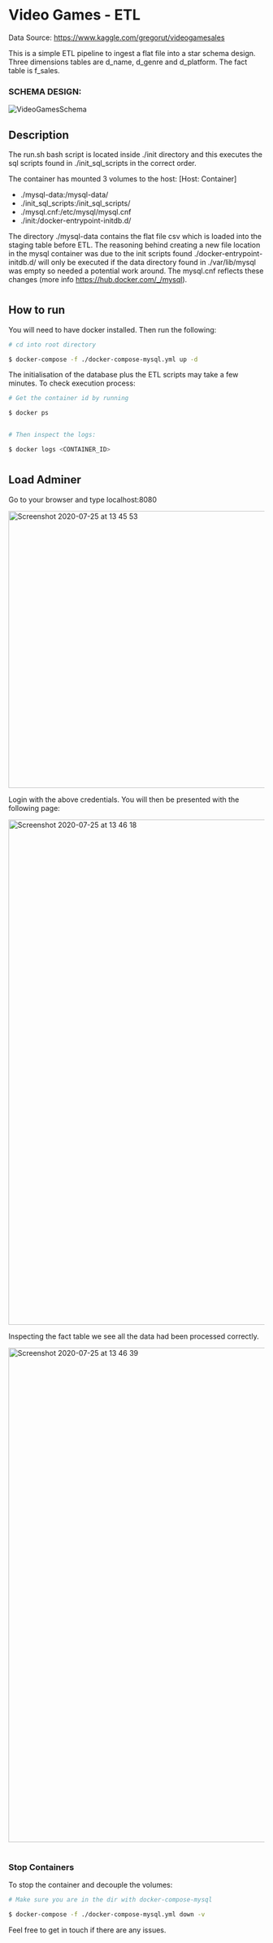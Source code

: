 # Video Games - ETL

Data Source: https://www.kaggle.com/gregorut/videogamesales

This is a simple ETL pipeline to ingest a flat file into a star schema design. Three dimensions tables are d_name, d_genre and d_platform. The fact table is f_sales.

### SCHEMA DESIGN:

![VideoGamesSchema](https://user-images.githubusercontent.com/44702437/88456906-de0d4e00-ce79-11ea-943c-1ae9988a8343.png)

## Description
The run.sh bash script is located inside ./init directory and this executes the sql scripts found in ./init_sql_scripts in the correct order. 

The container has mounted 3 volumes to the host: 
[Host: Container]
- ./mysql-data:/mysql-data/
- ./init_sql_scripts:/init_sql_scripts/
- ./mysql.cnf:/etc/mysql/mysql.cnf
- ./init:/docker-entrypoint-initdb.d/

The directory ./mysql-data contains the flat file csv which is loaded into the staging table before ETL. The reasoning behind creating a new file location in the mysql container was due to the init scripts found ./docker-entrypoint-initdb.d/ will only be executed if the data directory found in ./var/lib/mysql was empty so needed a potential work around. The mysql.cnf reflects these changes (more info https://hub.docker.com/_/mysql).

#

## How to run
You will need to have docker installed. Then run the following:

```sh
# cd into root directory

$ docker-compose -f ./docker-compose-mysql.yml up -d
```

The initialisation of the database plus the ETL scripts may take a few minutes. To check execution process:

```sh
# Get the container id by running

$ docker ps


# Then inspect the logs:

$ docker logs <CONTAINER_ID>
```
#

## Load Adminer

Go to your browser and type localhost:8080

<img width="545" alt="Screenshot 2020-07-25 at 13 45 53" src="https://user-images.githubusercontent.com/44702437/88457328-5cb7ba80-ce7d-11ea-8580-a1786b64ef6e.png">

Login with the above credentials. You will then be presented with the following page:

<img width="994" alt="Screenshot 2020-07-25 at 13 46 18" src="https://user-images.githubusercontent.com/44702437/88457381-c89a2300-ce7d-11ea-9b2c-f4db30d47100.png">

Inspecting the fact table we see all the data had been processed correctly.

<img width="973" alt="Screenshot 2020-07-25 at 13 46 39" src="https://user-images.githubusercontent.com/44702437/88457397-e6678800-ce7d-11ea-8b04-29375b9782b0.png">

#

### Stop Containers

To stop the container and decouple the volumes:

```sh
# Make sure you are in the dir with docker-compose-mysql

$ docker-compose -f ./docker-compose-mysql.yml down -v
```

Feel free to get in touch if there are any issues.


